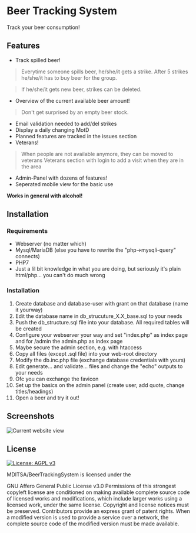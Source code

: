 # Beer Tracking System
Track your beer consumption!
## Features
- Track spilled beer!
> Everytime someone spills beer, he/she/it gets a strike. After 5 strikes he/she/it has to buy beer for the group.

> If he/she/it gets new beer, strikes can be deleted.
- Overview of the current available beer amount!
> Don't get surprised by an empty beer stock.
- Email validation needed to add/del strikes
- Display a daily changing MotD
- Planned features are tracked in the issues section
- Veterans!
> When people are not available anymore, they can be moved to veterans
> Veterans section with login to add a visit when they are in the area
- Admin-Panel with dozens of features!
- Seperated mobile view for the basic use

**Works in general with alcohol!**

## Installation
### Requirements
- Webserver (no matter which)
- Mysql/MariaDB (else you have to rewrite the "php->mysqli-query" connects)
- PHP7
- Just a lil bit knowledge in what you are doing, but seriously it's plain html/php... you can't do much wrong

### Installation
1. Create database and database-user with grant on that database (name it yourway)
2. Edit the database name in db_strucuture_X.X_base.sql to your needs
3. Push the db_structure.sql file into your database. All required tables will be created
4. Configure your webserver your way and set "index.php" as index page and for /admin the admin.php as index page
5. Maybe secure the admin section, e.g. with htaccess
6. Copy all files (except .sql file) into your web-root directory
7. Modify the db.inc.php file (exchange database credentials with yours)
8. Edit generate... and validate... files and change the "echo" outputs to your needs 
9. Ofc you can exchange the favicon
10. Set up the basics on the admin panel (create user, add quote, change titles/headings)
11. Open a beer and try it out!


## Screenshots
![Current website view](https://image.prntscr.com/image/y1VPM7WmQQmHTgtqb8vv-A.png)

## License
[![License: AGPL v3](https://img.shields.io/badge/License-AGPL%20v3-blue.svg)](https://www.gnu.org/licenses/agpl-3.0)

MDITSA/BeerTrackingSystem is licensed under the

GNU Affero General Public License v3.0
Permissions of this strongest copyleft license are conditioned on making available complete source code of licensed works and modifications, which include larger works using a licensed work, under the same license. Copyright and license notices must be preserved. Contributors provide an express grant of patent rights. When a modified version is used to provide a service over a network, the complete source code of the modified version must be made available.